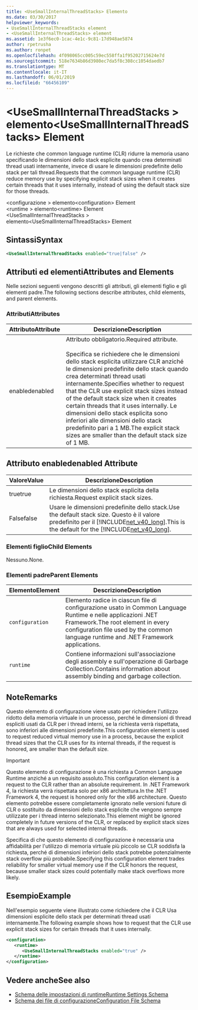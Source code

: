 ```yaml
---
title: <UseSmallInternalThreadStacks> Elemento
ms.date: 03/30/2017
helpviewer_keywords:
- UseSmallInternalThreadStacks element
- <UseSmallInternalThreadStacks> element
ms.assetid: 1e3f6ec0-1cac-4e1c-9c81-17d948ae5874
author: rpetrusha
ms.author: ronpet
ms.openlocfilehash: 4f098065cc005c59ec558ffa1f95202715624e7d
ms.sourcegitcommit: 518e7634b86d3980ec7da5f8c308cc1054daedb7
ms.translationtype: MT
ms.contentlocale: it-IT
ms.lasthandoff: 06/01/2019
ms.locfileid: "66456109"
---
```

# <a name="usesmallinternalthreadstacks-element"></a><span data-ttu-id="2d6b5-102">\<UseSmallInternalThreadStacks > elemento</span><span class="sxs-lookup"><span data-stu-id="2d6b5-102">\<UseSmallInternalThreadStacks> Element</span></span>
<span data-ttu-id="2d6b5-103">Le richieste che common language runtime (CLR) ridurre la memoria usano specificando le dimensioni dello stack esplicite quando crea determinati thread usati internamente, invece di usare le dimensioni predefinite dello stack per tali thread.</span><span class="sxs-lookup"><span data-stu-id="2d6b5-103">Requests that the common language runtime (CLR) reduce memory use by specifying explicit stack sizes when it creates certain threads that it uses internally, instead of using the default stack size for those threads.</span></span>  
  
 <span data-ttu-id="2d6b5-104">\<configurazione > elemento</span><span class="sxs-lookup"><span data-stu-id="2d6b5-104">\<configuration> Element</span></span>  
<span data-ttu-id="2d6b5-105">\<runtime > elemento</span><span class="sxs-lookup"><span data-stu-id="2d6b5-105">\<runtime> Element</span></span>  
<span data-ttu-id="2d6b5-106">\<UseSmallInternalThreadStacks > elemento</span><span class="sxs-lookup"><span data-stu-id="2d6b5-106">\<UseSmallInternalThreadStacks> Element</span></span>  
  
## <a name="syntax"></a><span data-ttu-id="2d6b5-107">Sintassi</span><span class="sxs-lookup"><span data-stu-id="2d6b5-107">Syntax</span></span>  
  
```xml  
<UseSmallInternalThreadStacks enabled="true|false" />  
```  
  
## <a name="attributes-and-elements"></a><span data-ttu-id="2d6b5-108">Attributi ed elementi</span><span class="sxs-lookup"><span data-stu-id="2d6b5-108">Attributes and Elements</span></span>  
 <span data-ttu-id="2d6b5-109">Nelle sezioni seguenti vengono descritti gli attributi, gli elementi figlio e gli elementi padre.</span><span class="sxs-lookup"><span data-stu-id="2d6b5-109">The following sections describe attributes, child elements, and parent elements.</span></span>  
  
### <a name="attributes"></a><span data-ttu-id="2d6b5-110">Attributi</span><span class="sxs-lookup"><span data-stu-id="2d6b5-110">Attributes</span></span>  
  
|<span data-ttu-id="2d6b5-111">Attributo</span><span class="sxs-lookup"><span data-stu-id="2d6b5-111">Attribute</span></span>|<span data-ttu-id="2d6b5-112">Descrizione</span><span class="sxs-lookup"><span data-stu-id="2d6b5-112">Description</span></span>|  
|---------------|-----------------|  
|<span data-ttu-id="2d6b5-113">enabled</span><span class="sxs-lookup"><span data-stu-id="2d6b5-113">enabled</span></span>|<span data-ttu-id="2d6b5-114">Attributo obbligatorio.</span><span class="sxs-lookup"><span data-stu-id="2d6b5-114">Required attribute.</span></span><br /><br /> <span data-ttu-id="2d6b5-115">Specifica se richiedere che le dimensioni dello stack esplicita utilizzare CLR anziché le dimensioni predefinite dello stack quando crea determinati thread usati internamente.</span><span class="sxs-lookup"><span data-stu-id="2d6b5-115">Specifies whether to request that the CLR use explicit stack sizes instead of the default stack size when it creates certain threads that it uses internally.</span></span> <span data-ttu-id="2d6b5-116">Le dimensioni dello stack esplicita sono inferiori alle dimensioni dello stack predefinito pari a 1 MB.</span><span class="sxs-lookup"><span data-stu-id="2d6b5-116">The explicit stack sizes are smaller than the default stack size of 1 MB.</span></span>|  
  
## <a name="enabled-attribute"></a><span data-ttu-id="2d6b5-117">Attributo enabled</span><span class="sxs-lookup"><span data-stu-id="2d6b5-117">enabled Attribute</span></span>  
  
|<span data-ttu-id="2d6b5-118">Valore</span><span class="sxs-lookup"><span data-stu-id="2d6b5-118">Value</span></span>|<span data-ttu-id="2d6b5-119">Descrizione</span><span class="sxs-lookup"><span data-stu-id="2d6b5-119">Description</span></span>|  
|-----------|-----------------|  
|<span data-ttu-id="2d6b5-120">true</span><span class="sxs-lookup"><span data-stu-id="2d6b5-120">true</span></span>|<span data-ttu-id="2d6b5-121">Le dimensioni dello stack esplicita della richiesta.</span><span class="sxs-lookup"><span data-stu-id="2d6b5-121">Request explicit stack sizes.</span></span>|  
|<span data-ttu-id="2d6b5-122">False</span><span class="sxs-lookup"><span data-stu-id="2d6b5-122">false</span></span>|<span data-ttu-id="2d6b5-123">Usare le dimensioni predefinite dello stack.</span><span class="sxs-lookup"><span data-stu-id="2d6b5-123">Use the default stack size.</span></span> <span data-ttu-id="2d6b5-124">Questo è il valore predefinito per il [!INCLUDE[net_v40_long](../../../../../includes/net-v40-long-md.md)].</span><span class="sxs-lookup"><span data-stu-id="2d6b5-124">This is the default for the [!INCLUDE[net_v40_long](../../../../../includes/net-v40-long-md.md)].</span></span>|  
  
### <a name="child-elements"></a><span data-ttu-id="2d6b5-125">Elementi figlio</span><span class="sxs-lookup"><span data-stu-id="2d6b5-125">Child Elements</span></span>  
 <span data-ttu-id="2d6b5-126">Nessuno.</span><span class="sxs-lookup"><span data-stu-id="2d6b5-126">None.</span></span>  
  
### <a name="parent-elements"></a><span data-ttu-id="2d6b5-127">Elementi padre</span><span class="sxs-lookup"><span data-stu-id="2d6b5-127">Parent Elements</span></span>  
  
|<span data-ttu-id="2d6b5-128">Elemento</span><span class="sxs-lookup"><span data-stu-id="2d6b5-128">Element</span></span>|<span data-ttu-id="2d6b5-129">Descrizione</span><span class="sxs-lookup"><span data-stu-id="2d6b5-129">Description</span></span>|  
|-------------|-----------------|  
|`configuration`|<span data-ttu-id="2d6b5-130">Elemento radice in ciascun file di configurazione usato in Common Language Runtime e nelle applicazioni .NET Framework.</span><span class="sxs-lookup"><span data-stu-id="2d6b5-130">The root element in every configuration file used by the common language runtime and .NET Framework applications.</span></span>|  
|`runtime`|<span data-ttu-id="2d6b5-131">Contiene informazioni sull'associazione degli assembly e sull'operazione di Garbage Collection.</span><span class="sxs-lookup"><span data-stu-id="2d6b5-131">Contains information about assembly binding and garbage collection.</span></span>|  
  
## <a name="remarks"></a><span data-ttu-id="2d6b5-132">Note</span><span class="sxs-lookup"><span data-stu-id="2d6b5-132">Remarks</span></span>  
 <span data-ttu-id="2d6b5-133">Questo elemento di configurazione viene usato per richiedere l'utilizzo ridotto della memoria virtuale in un processo, perché le dimensioni di thread espliciti usati da CLR per i thread interni, se la richiesta verrà rispettata, sono inferiori alle dimensioni predefinite.</span><span class="sxs-lookup"><span data-stu-id="2d6b5-133">This configuration element is used to request reduced virtual memory use in a process, because the explicit thread sizes that the CLR uses for its internal threads, if the request is honored, are smaller than the default size.</span></span>  
  
> [!IMPORTANT]
>  <span data-ttu-id="2d6b5-134">Questo elemento di configurazione è una richiesta a Common Language Runtime anziché a un requisito assoluto.</span><span class="sxs-lookup"><span data-stu-id="2d6b5-134">This configuration element is a request to the CLR rather than an absolute requirement.</span></span> <span data-ttu-id="2d6b5-135">In .NET Framework 4, la richiesta verrà rispettata solo per x86 architettura.</span><span class="sxs-lookup"><span data-stu-id="2d6b5-135">In the .NET Framework 4, the request is honored only for the x86 architecture.</span></span> <span data-ttu-id="2d6b5-136">Questo elemento potrebbe essere completamente ignorato nelle versioni future di CLR o sostituito da dimensioni dello stack esplicite che vengono sempre utilizzate per i thread interno selezionato.</span><span class="sxs-lookup"><span data-stu-id="2d6b5-136">This element might be ignored completely in future versions of the CLR, or replaced by explicit stack sizes that are always used for selected internal threads.</span></span>  
  
 <span data-ttu-id="2d6b5-137">Specifica di che questo elemento di configurazione è necessaria una affidabilità per l'utilizzo di memoria virtuale più piccolo se CLR soddisfa la richiesta, perché di dimensioni inferiori dello stack potrebbe potenzialmente stack overflow più probabile.</span><span class="sxs-lookup"><span data-stu-id="2d6b5-137">Specifying this configuration element trades reliability for smaller virtual memory use if the CLR honors the request, because smaller stack sizes could potentially make stack overflows more likely.</span></span>  
  
## <a name="example"></a><span data-ttu-id="2d6b5-138">Esempio</span><span class="sxs-lookup"><span data-stu-id="2d6b5-138">Example</span></span>  
 <span data-ttu-id="2d6b5-139">Nell'esempio seguente viene illustrato come richiedere che il CLR Usa dimensioni esplicite dello stack per determinati thread usati internamente.</span><span class="sxs-lookup"><span data-stu-id="2d6b5-139">The following example shows how to request that the CLR use explicit stack sizes for certain threads that it uses internally.</span></span>  
  
```xml  
<configuration>  
   <runtime>  
      <UseSmallInternalThreadStacks enabled="true" />  
   </runtime>  
</configuration>  
```  
  
## <a name="see-also"></a><span data-ttu-id="2d6b5-140">Vedere anche</span><span class="sxs-lookup"><span data-stu-id="2d6b5-140">See also</span></span>

- [<span data-ttu-id="2d6b5-141">Schema delle impostazioni di runtime</span><span class="sxs-lookup"><span data-stu-id="2d6b5-141">Runtime Settings Schema</span></span>](../../../../../docs/framework/configure-apps/file-schema/runtime/index.md)
- [<span data-ttu-id="2d6b5-142">Schema dei file di configurazione</span><span class="sxs-lookup"><span data-stu-id="2d6b5-142">Configuration File Schema</span></span>](../../../../../docs/framework/configure-apps/file-schema/index.md)
